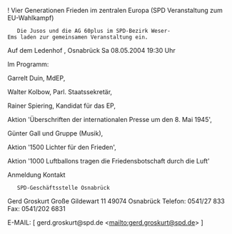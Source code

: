 ! Vier Generationen Frieden im zentralen Europa (SPD Veranstaltung zum
EU-Wahlkampf)

`   Die Jusos und die AG 60plus im SPD-Bezirk Weser-Ems laden zur gemeinsamen Veranstaltung ein.`

Auf dem Ledenhof , Osnabrück Sa 08.05.2004 19:30 Uhr

Im Programm:

Garrelt Duin, MdEP,

Walter Kolbow, Parl. Staatssekretär,

Rainer Spiering, Kandidat für das EP,

Aktion \'Überschriften der internationalen Presse um den 8. Mai 1945\',

Günter Gall und Gruppe (Musik),

Aktion \'1500 Lichter für den Frieden\',

Aktion \'1000 Luftballons tragen die Friedensbotschaft durch die Luft\'

Anmeldung Kontakt

`   SPD-Geschäftsstelle Osnabrück`

Gerd Groskurt Große Gildewart 11 49074 Osnabrück Telefon: 0541/27 833
Fax: 0541/202 6831

E-MAIL: \[ gerd.groskurt\@spd.de
\<[mailto:gerd.groskurt\@spd.de](mailto:gerd.groskurt@spd.de)\> \]
